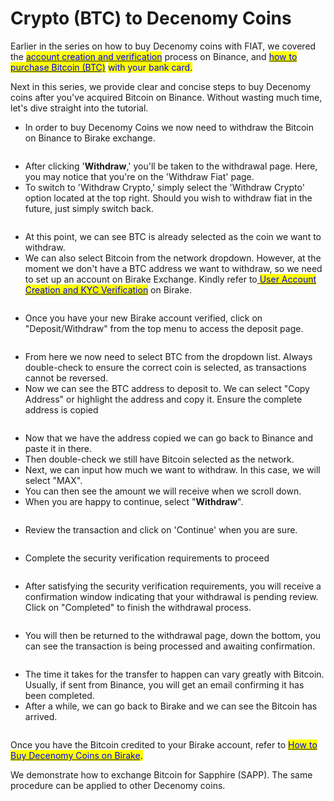 # Crypto (BTC) to Decenomy Coins

Earlier in the series on how to buy Decenomy coins with FIAT, we covered the [<mark style="color:blue;">account creation and verification</mark>](account-creation-and-verification-on-binance.md) process on Binance, and [<mark style="color:blue;">how to purchase Bitcoin (BTC)</mark>](fiat-to-crypto-btc.md) <mark style="color:blue;">with your bank card.</mark>&#x20;

Next in this series, we provide clear and concise steps to buy Decenomy coins after you've acquired Bitcoin on Binance. Without wasting much time, let's dive straight into the tutorial.

* In order to buy Decenomy Coins we now need to withdraw the Bitcoin on Binance to Birake exchange.

<figure><img src="https://files.gitbook.com/v0/b/gitbook-x-prod.appspot.com/o/spaces%2F-MiHm486VotxVq44a_Jg%2Fuploads%2FvT5KWdbmTl1onvbQOLxS%2F13?alt=media" alt=""><figcaption></figcaption></figure>

* After clicking '**Withdraw**,' you'll be taken to the withdrawal page. Here, you may notice that you're on the 'Withdraw Fiat' page.&#x20;
* To switch to 'Withdraw Crypto,' simply select the 'Withdraw Crypto' option located at the top right. Should you wish to withdraw fiat in the future, just simply switch back.

<figure><img src="https://files.gitbook.com/v0/b/gitbook-x-prod.appspot.com/o/spaces%2F-MiHm486VotxVq44a_Jg%2Fuploads%2FB2zQuGfg34i37oqwb594%2F14?alt=media" alt=""><figcaption></figcaption></figure>

* At this point, we can see BTC is already selected as the coin we want to withdraw.
* We can also select Bitcoin from the network dropdown. However, at the moment we don't have a BTC address we want to withdraw, so we need to set up an account on Birake Exchange. Kindly refer to[ <mark style="color:blue;">User Account Creation and KYC Verification</mark>](../how-to-buy-decenomy-coins-on-heliobank/user-account-creation-and-kyc-verification.md) on Birake.

<figure><img src="https://files.gitbook.com/v0/b/gitbook-x-prod.appspot.com/o/spaces%2F-MiHm486VotxVq44a_Jg%2Fuploads%2FlUsCmDcWooycMGbpAlQj%2F15?alt=media" alt=""><figcaption></figcaption></figure>

* Once you have your new Birake account verified, click on "Deposit/Withdraw" from the top menu to access the deposit page.

<figure><img src="https://files.gitbook.com/v0/b/gitbook-x-prod.appspot.com/o/spaces%2F-MiHm486VotxVq44a_Jg%2Fuploads%2FOstnH9gBP3yGFNDw9SMF%2Fdeposit-withdraw.PNG?alt=media&#x26;token=7f9e6cdd-2a43-4099-a547-9dc595434ee1" alt=""><figcaption></figcaption></figure>

* From here we now need to select BTC from the dropdown list. Always double-check to ensure the correct coin is selected, as transactions cannot be reversed.
* Now we can see the BTC address to deposit to. We can select "Copy Address" or highlight the address and copy it. Ensure the complete address is copied

<figure><img src="https://files.gitbook.com/v0/b/gitbook-x-prod.appspot.com/o/spaces%2F-MiHm486VotxVq44a_Jg%2Fuploads%2FBh6R0rDwZzxDLPoKgs4h%2Fdeposit%20btc.PNG?alt=media&#x26;token=869beaa3-988a-4365-b996-d33f04cb1e2d" alt=""><figcaption></figcaption></figure>

* Now that we have the address copied we can go back to Binance and paste it in there.
* Then double-check we still have Bitcoin selected as the network.
* Next, we can input how much we want to withdraw. In this case, we will select "MAX".
* You can then see the amount we will receive when we scroll down.
* When you are happy to continue, select "**Withdraw**".

<figure><img src="https://files.gitbook.com/v0/b/gitbook-x-prod.appspot.com/o/spaces%2F-MiHm486VotxVq44a_Jg%2Fuploads%2FGEEWpoBRTHTqcisM0Wuo%2Fwithdraw%20from%20binance.PNG?alt=media&#x26;token=3a00a41d-2cfc-417e-b9bf-9cdba7d6a6de" alt=""><figcaption></figcaption></figure>

* Review the transaction and click on 'Continue' when you are sure.

<figure><img src="https://files.gitbook.com/v0/b/gitbook-x-prod.appspot.com/o/spaces%2F-MiHm486VotxVq44a_Jg%2Fuploads%2FHjwzCpg5mi277DPDIbYf%2Fwithdraw%20confirmation.PNG?alt=media&#x26;token=69289c80-77ba-4ee4-ad1f-d7e124feb748" alt=""><figcaption></figcaption></figure>

* Complete the security verification requirements to proceed

<figure><img src="https://files.gitbook.com/v0/b/gitbook-x-prod.appspot.com/o/spaces%2F-MiHm486VotxVq44a_Jg%2Fuploads%2F1UBLdAoNkR2D5VLUxqFc%2FSV%20requirement.PNG?alt=media&#x26;token=47d3af2e-5079-4ce6-bad8-166641763a1e" alt=""><figcaption></figcaption></figure>

* After satisfying the security verification requirements, you will receive a confirmation window indicating that your withdrawal is pending review. Click on "Completed" to finish the withdrawal process.

<figure><img src="https://files.gitbook.com/v0/b/gitbook-x-prod.appspot.com/o/spaces%2F-MiHm486VotxVq44a_Jg%2Fuploads%2FW8jERzH5g1wvfNyoKkgu%2Fawaiting%20approval.PNG?alt=media&#x26;token=db37aa63-dfe2-4989-96d9-2aec3b1fcddf" alt=""><figcaption></figcaption></figure>

* You will then be returned to the withdrawal page, down the bottom, you can see the transaction is being processed and awaiting confirmation.

<figure><img src="https://files.gitbook.com/v0/b/gitbook-x-prod.appspot.com/o/spaces%2F-MiHm486VotxVq44a_Jg%2Fuploads%2FLgeW19tOTGawGwA5h7rW%2FRecent%20withdrawal.PNG?alt=media&#x26;token=f9f2780e-8af5-4f31-9321-7880f1256eb5" alt=""><figcaption></figcaption></figure>

* The time it takes for the transfer to happen can vary greatly with Bitcoin. Usually, if sent from Binance, you will get an email confirming it has been completed.
* After a while, we can go back to Birake and we can see the Bitcoin has arrived.

<figure><img src="https://files.gitbook.com/v0/b/gitbook-x-prod.appspot.com/o/spaces%2F-MiHm486VotxVq44a_Jg%2Fuploads%2FyBR1exIF0zrddDL2RxRd%2Fbtc%20credited%20birake.PNG?alt=media&#x26;token=ce621bfa-4a66-4c20-b825-068a18b5129d" alt=""><figcaption></figcaption></figure>

Once you have the Bitcoin credited to your Birake account, refer to [<mark style="color:blue;">How to Buy Decenomy Coins on Birake</mark>](../how-to-buy-decenomy-coins-on-heliobank/trade-buy-and-sell.md)<mark style="color:blue;">.</mark>&#x20;

We demonstrate how to exchange Bitcoin for Sapphire (SAPP). The same procedure can be applied to other Decenomy coins.
